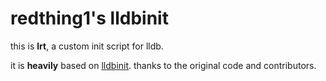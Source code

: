 
# redthing1's lldbinit

this is **lrt**, a custom init script for lldb.

it is **heavily** based on [lldbinit](https://github.com/gdbinit/lldbinit). thanks to the original code and contributors.

